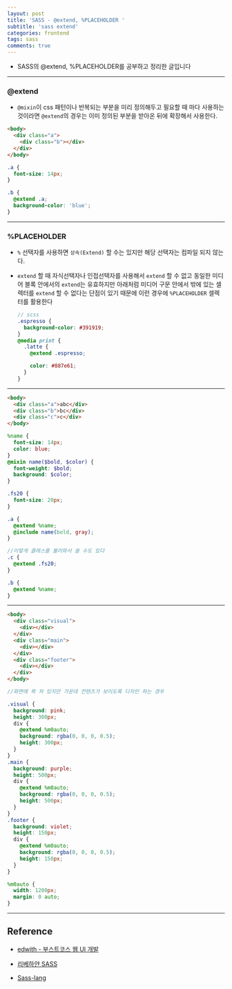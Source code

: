 ```yaml
---
layout: post
title: 'SASS - @extend, %PLACEHOLDER '
subtitle: 'sass extend'
categories: frontend
tags: sass
comments: true
---
```


- SASS의 @extend, %PLACEHOLDER를 공부하고 정리한 글입니다

---

### @extend

- `@mixin`이 css 패턴이나 반복되는 부분을 미리 정의해두고 필요할 때 마다 사용하는 것이라면 `@extend`의 경우는 이미 정의된 부분을 받아온 뒤에 확장해서 사용한다.

```html
<body>
  <div class="a">
    <div class="b"></div>
  </div>
</body>
```

```scss
.a {
  font-size: 14px;
}

.b {
  @extend .a;
  background-color: 'blue';
}
```

---

### %PLACEHOLDER

- `%` 선택자를 사용하면 `상속(Extend)` 할 수는 있지만 해당 선택자는 컴파일 되지 않는다.

- `extend` 할 때 자식선택자나 인접선택자를 사용해서 `extend` 할 수 없고 동일한 미디어 블록 안에서의 `extend`는 유효하지만 아래처럼 미디어 구문 안에서 밖에 있는 셀렉터를 `extend` 할 수 없다는 단점이 있기 때문에 이런 경우에 `%PLACEHOLDER` 셀렉터를 활용한다

  ```scss
  // scss
  .espresso {
    background-color: #391919;
  }
  @media print {
    .latte {
      @extend .espresso;

      color: #887e61;
    }
  }
  ```

---

```html
<body>
  <div class="a">abc</div>
  <div class="b">bc</div>
  <div class="c">c</div>
</body>
```

```scss
%name {
  font-size: 14px;
  color: blue;
}
@mixin name($bold, $color) {
  font-weight: $bold;
  background: $color;
}

.fs20 {
  font-size: 20px;
}

.a {
  @extend %name;
  @include name(bold, gray);
}

//이렇게 클래스를 불러와서 쓸 수도 있다
.c {
  @extend .fs20;
}

.b {
  @extend %name;
}
```

---

```html
<body>
  <div class="visual">
    <div></div>
  </div>
  <div class="main">
    <div></div>
  </div>
  <div class="footer">
    <div></div>
  </div>
</body>
```

```scss
//화면에 꽉 차 있지만 가운데 컨텐츠가 보이도록 디자인 하는 경우

.visual {
  background: pink;
  height: 300px;
  div {
    @extend %m0auto;
    background: rgba(0, 0, 0, 0.5);
    height: 300px;
  }
}
.main {
  background: purple;
  height: 500px;
  div {
    @extend %m0auto;
    background: rgba(0, 0, 0, 0.5);
    height: 500px;
  }
}
.footer {
  background: violet;
  height: 150px;
  div {
    @extend %m0auto;
    background: rgba(0, 0, 0, 0.5);
    height: 150px;
  }
}

%m0auto {
  width: 1200px;
  margin: 0 auto;
}
```

---

## Reference

- [edwith - 부스트코스 웹 UI 개발](https://www.edwith.org/boostcourse-ui/joinLectures/20749)

- [리베하얀 SASS](https://www.youtube.com/watch?v=jdG5OFX7Aic&list=PL_6yF2upGJYtKji9Wqrb3NoaowD5yTdXg)

- [Sass-lang](https://sass-lang.com/)
